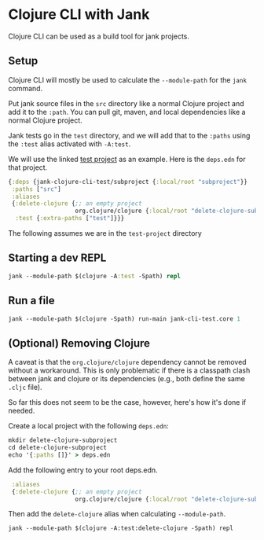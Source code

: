 # Clojure CLI with Jank

Clojure CLI can be used as a build tool for jank projects.

## Setup

Clojure CLI will mostly be used to calculate the `--module-path` for the `jank` command.

Put jank source files in the `src` directory like a normal Clojure project and
add it to the `:path`. You can pull git, maven, and local dependencies like a
normal Clojure project.

Jank tests go in the `test` directory, and we will add that to the `:paths`
using the `:test` alias activated with `-A:test`.

We will use the linked [test project](test-project) as an example.
Here is the `deps.edn` for that project.

```clojure
{:deps {jank-clojure-cli-test/subproject {:local/root "subproject"}}
 :paths ["src"]
 :aliases
 {:delete-clojure {;; an empty project 
                   org.clojure/clojure {:local/root "delete-clojure-subproject"}}
  :test {:extra-paths ["test"]}}}
```

The following assumes we are in the `test-project` directory

## Starting a dev REPL

```clojure
jank --module-path $(clojure -A:test -Spath) repl
```

## Run a file

```clojure
jank --module-path $(clojure -Spath) run-main jank-cli-test.core 1
```

## (Optional) Removing Clojure

A caveat is that the `org.clojure/clojure` dependency cannot be removed without a workaround.
This is only problematic if there is a classpath clash between jank and clojure or its dependencies
(e.g., both define the same `.cljc` file).

So far this does not seem to be the case, however, here's how it's done if needed.

Create a local project with the following `deps.edn`:

```clojure
mkdir delete-clojure-subproject
cd delete-clojure-subproject
echo '{:paths []}' > deps.edn
```

Add the following entry to your root deps.edn.
```clojure
 :aliases
 {:delete-clojure {;; an empty project 
                   org.clojure/clojure {:local/root "delete-clojure-subproject"}}}
```

Then add the `delete-clojure` alias when calculating `--module-path`.

```shell
jank --module-path $(clojure -A:test:delete-clojure -Spath) repl
```
